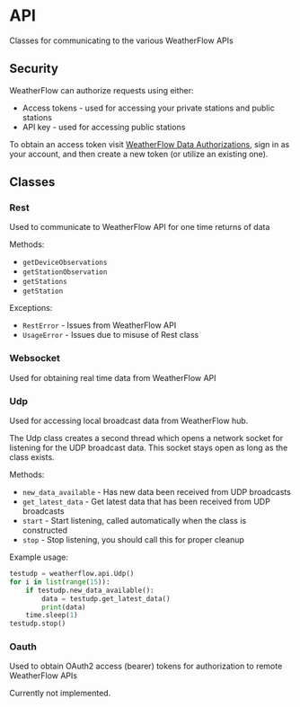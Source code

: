 # API
Classes for communicating to the various WeatherFlow APIs

## Security
WeatherFlow can authorize requests using either:
* Access tokens - used for accessing your private stations and public stations
* API key - used for accessing public stations

To obtain an access token visit [WeatherFlow Data Authorizations](https://tempestwx.com/settings/tokens),
sign in as your account, and then create a new token (or utilize an existing one).

## Classes

### Rest
Used to communicate to WeatherFlow API for one time returns of data

Methods:
* `getDeviceObservations`
* `getStationObservation`
* `getStations`
* `getStation`
 

Exceptions:
* `RestError` - Issues from WeatherFlow API
* `UsageError` - Issues due to misuse of Rest class


### Websocket
Used for obtaining real time data from WeatherFlow API


### Udp
Used for accessing local broadcast data from WeatherFlow hub.

The Udp class creates a second thread which opens a network socket for listening for the UDP broadcast data.
This socket stays open as long as the class exists.

Methods:
* `new_data_available` - Has new data been received from UDP broadcasts
* `get_latest_data` - Get latest data that has been received from UDP broadcasts
* `start` - Start listening, called automatically when the class is constructed
* `stop` - Stop listening, you should call this for proper cleanup

Example usage:
```python
testudp = weatherflow.api.Udp()
for i in list(range(15)):
    if testudp.new_data_available():
        data = testudp.get_latest_data()
        print(data)
    time.sleep(1)
testudp.stop()
```

### Oauth
Used to obtain OAuth2 access (bearer) tokens for authorization to remote WeatherFlow APIs

Currently not implemented.